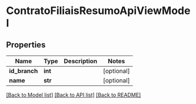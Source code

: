 # ContratoFiliaisResumoApiViewModel

## Properties
Name | Type | Description | Notes
------------ | ------------- | ------------- | -------------
**id_branch** | **int** |  | [optional] 
**name** | **str** |  | [optional] 

[[Back to Model list]](../README.md#documentation-for-models) [[Back to API list]](../README.md#documentation-for-api-endpoints) [[Back to README]](../README.md)

